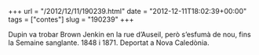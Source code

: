 +++
url = "/2012/12/11/190239.html"
date = "2012-12-11T18:02:39+00:00"
tags = ["contes"]
slug = "190239"
+++

Dupin va trobar Brown Jenkin en la rue d’Auseil, però s’esfumà de nou, fins la Semaine sanglante. 1848 i 1871. Deportat a Nova Caledònia.
